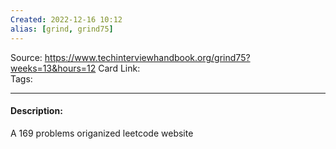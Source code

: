 ```yaml
---
Created: 2022-12-16 10:12
alias: [grind, grind75]
---
```

Source: https://www.techinterviewhandbook.org/grind75?weeks=13&hours=12
Card Link:  
Tags:

---
#### Description:
A 169 problems origanized leetcode website






